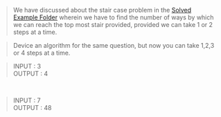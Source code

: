 > We have discussed about the stair case problem in the [Solved Example Folder](https://github.com/ISTE-VIT/The-Algo-Companion/tree/main/DYNAMIC%20PROGRAMMING/SOLVED%20EXAMPLES) wherein we have to find the number of ways by which we can reach the top most stair provided, 
provided we can take 1 or 2 steps at a time.

> Device an algorithm for the same question, but now you can take 1,2,3 or 4 steps at a time.

> INPUT : 3                 
> OUTPUT :  4

<br>

> INPUT : 7                 
> OUTPUT :  48
